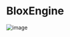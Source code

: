 # BloxEngine

![image](https://github.com/user-attachments/assets/f1e4e036-46e5-49d2-96b7-3eaca13e2954)
